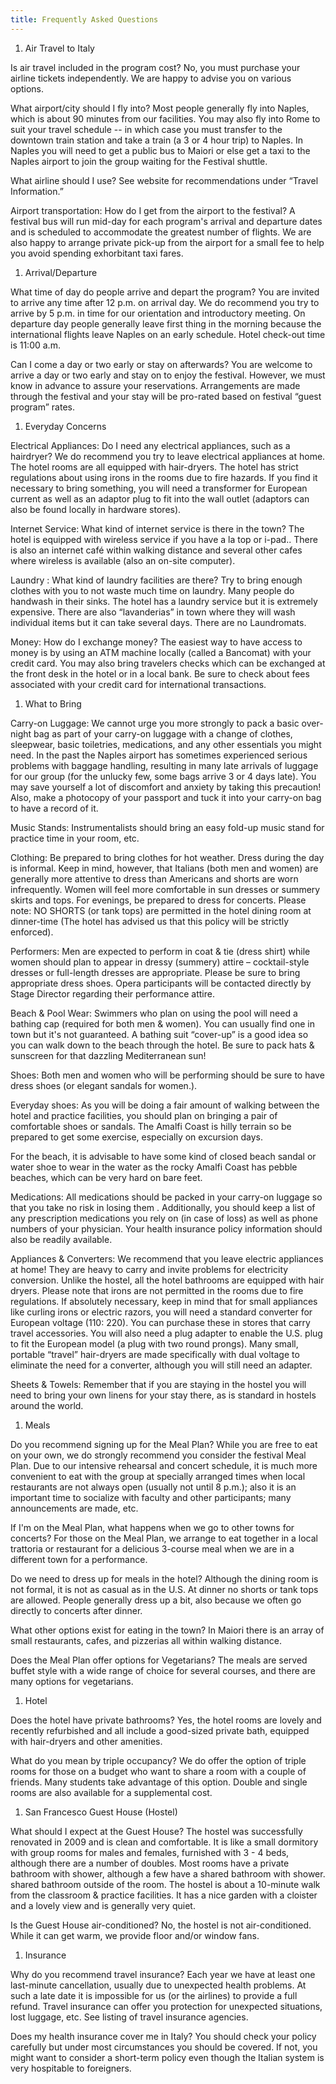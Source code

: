```yaml
---
title: Frequently Asked Questions
---
```


1. Air Travel to Italy

Is air travel included in the program cost?
No, you must purchase your airline tickets independently. We are happy to advise you on various options.
 
What airport/city should I fly into?
Most people generally fly into Naples, which is about 90 minutes from our facilities. You may also fly into Rome to suit your travel schedule -- in which case you must transfer to the downtown train station and take a train (a 3 or 4 hour trip) to Naples. In Naples you will need to get a public bus to Maiori or else get a taxi to the Naples airport to join the group waiting for the Festival shuttle.
 
What airline should I use?
See website for recommendations under “Travel Information.”
 
Airport transportation:
How do I get from the airport to the festival?
A festival bus will run mid-day for each program's arrival and departure dates and is scheduled to accommodate the greatest number of flights. We are also happy to arrange private pick-up from the airport for a small fee to help you avoid spending exhorbitant taxi fares.

1. Arrival/Departure
 
What time of day do people arrive and depart the program?
You are invited to arrive any time after 12 p.m. on arrival day. We do recommend you try to arrive by 5 p.m. in time for our orientation and introductory meeting. On departure day people generally leave first thing in the morning because the international flights leave Naples on an early schedule. Hotel check-out time is 11:00 a.m.
 
 
Can I come a day or two early or stay on afterwards?
You are welcome to arrive a day or two early and stay on to enjoy the festival. However, we must know in advance to assure your reservations. Arrangements are made through the festival and your stay will be pro-rated based on festival “guest program” rates.

1. Everyday Concerns
 
Electrical Appliances:
Do I need any electrical appliances, such as a hairdryer?
We do recommend you try to leave electrical appliances at home. The hotel rooms are all equipped with hair-dryers. The hotel has strict regulations about using irons in the rooms due to fire hazards. If you find it necessary to bring something, you will need a transformer for European current as well as an adaptor plug to fit into the wall outlet (adaptors can also be found locally in hardware stores).
 
Internet Service:
What kind of internet service is there in the town?
The hotel is equipped with wireless service if you have a la top or i-pad.. There is also an internet café within walking distance and several other cafes where wireless is available (also an on-site computer).
 
Laundry :
What kind of laundry facilities are there?
Try to bring enough clothes with you to not waste much time on laundry. Many people do handwash in their sinks. The hotel has a laundry service but it is extremely expensive. There are also “lavanderias” in town where they will wash individual items but it can take several days. There are no Laundromats.
 
Money:
How do I exchange money?
The easiest way to have access to money is by using an ATM machine locally (called a Bancomat) with your credit card. You may also bring travelers checks which can be exchanged at the front desk in the hotel or in a local bank. Be sure to check about fees associated with your credit card for international transactions.

1. What to Bring

Carry-on Luggage:
We cannot urge you more strongly to pack a basic over-night bag as part of your carry-on luggage with a change of clothes, sleepwear, basic toiletries, medications, and any other essentials you might need. In the past the Naples airport has sometimes experienced serious problems with baggage handling, resulting in many late arrivals of luggage for our group (for the unlucky few, some bags arrive 3 or 4 days late). You may save yourself a lot of discomfort and anxiety by taking this precaution!  Also, make a photocopy of your passport and tuck it into your carry-on bag to have a record of it.
 
Music Stands: Instrumentalists should bring an easy fold-up music stand for practice time in your room, etc.
 
Clothing:
Be prepared to bring clothes for hot weather. Dress during the day is informal. Keep in mind, however, that Italians (both men and women) are generally more attentive to dress than Americans and shorts are worn infrequently. Women will feel more comfortable in sun dresses or summery skirts and tops. For evenings, be prepared to dress for concerts. Please note: NO SHORTS (or tank tops) are permitted in the hotel dining room at dinner-time (The hotel has advised us that this policy will be strictly enforced).
 
Performers:
Men are expected to perform in coat & tie (dress shirt) while women should plan to appear in dressy (summery) attire – cocktail-style dresses or full-length dresses are appropriate. Please be sure to bring appropriate dress shoes. Opera participants will be contacted directly by Stage Director regarding their performance attire.
 
Beach & Pool Wear:
Swimmers who plan on using the pool will need a bathing cap (required for both men & women). You can usually find one in town but it's not guaranteed. A bathing suit “cover-up” is a good idea so you can walk down to the beach through the hotel. Be sure to pack hats & sunscreen for that dazzling Mediterranean sun!
 
Shoes:
Both men and women who will be performing should be sure to have dress shoes (or elegant sandals for women.).
 
Everyday shoes:
As you will be doing a fair amount of walking between the hotel and practice facilities, you should plan on bringing a pair of comfortable shoes or sandals. The Amalfi Coast is hilly terrain so be prepared to get some exercise, especially on excursion days.
 
For the beach, it is advisable to have some kind of closed beach sandal or water shoe to wear in the water as the rocky Amalfi Coast has pebble beaches, which can be very hard on bare feet.
 
Medications:
All medications should be packed in your carry-on luggage so that you take no risk in losing them . Additionally, you should keep a list of any prescription medications you rely on (in case of loss) as well as phone numbers of your physician. Your health insurance policy information should also be readily available.
 
Appliances & Converters:
We recommend that you leave electric appliances at home! They are heavy to carry and invite problems for electricity conversion. Unlike the hostel, all the hotel bathrooms are equipped with hair dryers. Please note that irons are not permitted in the rooms due to fire regulations. If absolutely necessary, keep in mind that for small appliances like curling irons or electric razors, you will need a standard converter for European voltage (110: 220). You can purchase these in stores that carry travel accessories. You will also need a plug adapter to enable the U.S. plug to fit the European model (a plug with two round prongs). Many small, portable “travel” hair-dryers are made specifically with dual voltage to eliminate the need for a converter, although you will still need an adapter.
 
Sheets & Towels:
Remember that if you are staying in the hostel you will need to bring your own linens for your stay there, as is standard in hostels around the world.

1. Meals

Do you recommend signing up for the Meal Plan?
While you are free to eat on your own, we do strongly recommend you consider the festival Meal Plan. Due to our intensive rehearsal and concert schedule, it is much more convenient to eat with the group at specially arranged times when local restaurants are not always open (usually not until 8 p.m.); also it is an important time to socialize with faculty and other participants; many announcements are made, etc.
 
If I'm on the Meal Plan, what happens when we go to other towns for concerts?
For those on the Meal Plan, we arrange to eat together in a local trattoria or restaurant for a delicious 3-course meal when we are in a different town for a performance.
 
Do we need to dress up for meals in the hotel?
Although the dining room is not formal, it is not as casual as in the U.S. At dinner no shorts or tank tops are allowed. People generally dress up a bit, also because we often go directly to concerts after dinner.
 
What other options exist for eating in the town?
In Maiori there is an array of small restaurants, cafes, and pizzerias all within walking distance.
 
Does the Meal Plan offer options for Vegetarians?
The meals are served buffet style with a wide range of choice for several courses, and there are many options for vegetarians.

1. Hotel

Does the hotel have private bathrooms?
Yes, the hotel rooms are lovely and recently refurbished and all include a good-sized private bath, equipped with hair-dryers and other amenities.
 
What do you mean by triple occupancy?
We do offer the option of triple rooms for those on a budget who want to share a room with a couple of friends. Many students take advantage of this option. Double and single rooms are also available for a supplemental cost.

1. San Francesco Guest House (Hostel)

What should I expect at the Guest House?
The hostel was successfully renovated in 2009 and is clean and comfortable. It is like a small dormitory with group rooms for males and females, furnished with 3 - 4 beds, although there are a number of doubles. Most rooms have a private bathroom with shower, although a few have a shared bathroom with shower. shared bathroom outside of the room. The hostel is about a 10-minute walk from the classroom & practice facilities. It has a nice garden with a cloister and a lovely view and is generally very quiet.
 
Is the Guest House air-conditioned?
No, the hostel is not air-conditioned. While it can get warm, we provide floor and/or window fans.

1. Insurance

Why do you recommend travel insurance?
Each year we have at least one last-minute cancellation, usually due to unexpected health problems. At such a late date it is impossible for us (or the airlines) to provide a full refund. Travel insurance can offer you protection for unexpected situations, lost luggage, etc.
See listing of travel insurance agencies.
 
Does my health insurance cover me in Italy?
You should check your policy carefully but under most circumstances you should be covered. If not, you might want to consider a short-term policy even though the Italian system is very hospitable to foreigners.